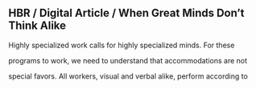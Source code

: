 ## HBR / Digital Article / When Great Minds Don’t Think Alike

Highly specialized work calls for highly specialized minds. For these

programs to work, we need to understand that accommodations are not

special favors. All workers, visual and verbal alike, perform according to